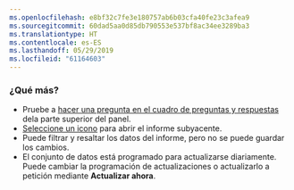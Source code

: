 ```yaml
---
ms.openlocfilehash: e8bf32c7fe3e180757ab6b03cfa40fe23c3afea9
ms.sourcegitcommit: 60dad5aa0d85db790553e537bf8ac34ee3289ba3
ms.translationtype: HT
ms.contentlocale: es-ES
ms.lasthandoff: 05/29/2019
ms.locfileid: "61164603"
---
```

### <a name="what-now"></a>¿Qué más?
* Pruebe a [hacer una pregunta en el cuadro de preguntas y respuestas](../consumer/end-user-q-and-a.md) dela parte superior del panel.
* [Seleccione un icono](../consumer/end-user-tiles.md) para abrir el informe subyacente.
* Puede filtrar y resaltar los datos del informe, pero no se puede guardar los cambios.
* El conjunto de datos está programado para actualizarse diariamente. Puede cambiar la programación de actualizaciones o actualizarlo a petición mediante **Actualizar ahora**.

